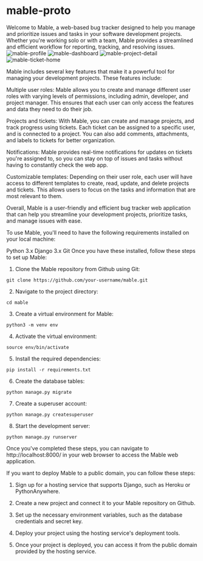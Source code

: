# mable-proto

Welcome to Mable, a web-based bug tracker designed to help you manage and prioritize issues and tasks in your software development projects. Whether you're working solo or with a team, Mable provides a streamlined and efficient workflow for reporting, tracking, and resolving issues.
![mable-profile](https://user-images.githubusercontent.com/75034316/225788717-02be66f7-0d8c-4409-aaa0-58df6a82745d.png)
![mable-dashboard](https://user-images.githubusercontent.com/75034316/225788744-32ece86b-0794-472b-b596-e19d429c9f8a.png)
![mable-project-detail](https://user-images.githubusercontent.com/75034316/225788752-644e1816-6ec7-4d17-a94d-a085081eb52c.png)
![mable-ticket-home](https://user-images.githubusercontent.com/75034316/225788757-4a5cf9d6-f07e-473b-b42e-ff7141a7fba3.png)

Mable includes several key features that make it a powerful tool for managing your development projects. These features include:

Multiple user roles: Mable allows you to create and manage different user roles with varying levels of permissions, including admin, developer, and project manager. This ensures that each user can only access the features and data they need to do their job.


Projects and tickets: With Mable, you can create and manage projects, and track progress using tickets. Each ticket can be assigned to a specific user, and is connected to a project. You can also add comments, attachments, and labels to tickets for better organization.

Notifications: Mable provides real-time notifications for updates on tickets you're assigned to, so you can stay on top of issues and tasks without having to constantly check the web app.

Customizable templates: Depending on their user role, each user will have access to different templates to create, read, update, and delete projects and tickets. This allows users to focus on the tasks and information that are most relevant to them.

Overall, Mable is a user-friendly and efficient bug tracker web application that can help you streamline your development projects, prioritize tasks, and manage issues with ease.


To use Mable, you'll need to have the following requirements installed on your local machine:

Python 3.x
Django 3.x
Git
Once you have these installed, follow these steps to set up Mable:

1. Clone the Mable repository from Github using Git:

```git clone https://github.com/your-username/mable.git```

2. Navigate to the project directory:

```cd mable```

3. Create a virtual environment for Mable:

```python3 -m venv env```

4. Activate the virtual environment:

```source env/bin/activate```

5. Install the required dependencies:

```pip install -r requirements.txt```

6. Create the database tables:

```python manage.py migrate```

7. Create a superuser account:

```python manage.py createsuperuser```

8. Start the development server:

```python manage.py runserver```

Once you've completed these steps, you can navigate to http://localhost:8000/ in your web browser to access the Mable web application.

If you want to deploy Mable to a public domain, you can follow these steps:

1. Sign up for a hosting service that supports Django, such as Heroku or PythonAnywhere.

2. Create a new project and connect it to your Mable repository on Github.

3. Set up the necessary environment variables, such as the database credentials and secret key.

4. Deploy your project using the hosting service's deployment tools.

5. Once your project is deployed, you can access it from the public domain provided by the hosting service.
